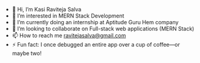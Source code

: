 - 👋 Hi, I’m Kasi Raviteja Salva
- 👀 I’m interested in MERN Stack Development
- 🌱 I’m currently doing an internship at Aptitude Guru Hem company
- 💞️ I’m looking to collaborate on Full-stack web applications (MERN Stack)
- 📫 How to reach me ravitejasalva@gmail.com
- ⚡ Fun fact: I once debugged an entire app over a cup of coffee—or maybe two!

<!---
raviteja-salva/raviteja-salva is a ✨ special ✨ repository because its `README.md` (this file) appears on your GitHub profile.
You can click the Preview link to take a look at your changes.
--->
